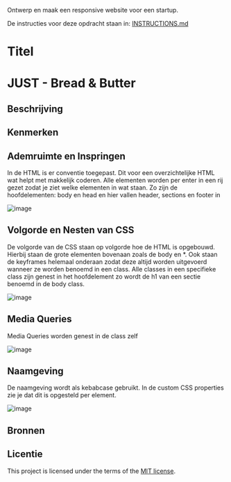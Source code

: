 Ontwerp en maak een responsive website voor een startup.

De instructies voor deze opdracht staan in: [INSTRUCTIONS.md](https://github.com/fdnd-task/the-startup-responsive-interactieve-website/blob/main/docs/INSTRUCTIONS.md)

# Titel
<h1>JUST - Bread & Butter</h1>
<!-- Geef je project een titel en schrijf in één zin wat het is -->

## Beschrijving
<!-- In de Beschrijving staat hoe je project er uit ziet, hoe het werkt en wat je er mee kan. -->
<!-- Voeg een mooie poster visual toe 📸 -->
<!-- Voeg een link toe naar Github Pages 🌐-->

## Kenmerken
<!-- Bij Kenmerken staat welke technieken zijn gebruikt en hoe. Wat is de HTML structuur? Wat zijn de belangrijkste dingen in CSS? Wat is er met JS gedaan en hoe? -->

<h2>Ademruimte en Inspringen</h2>
<p>In de HTML is er conventie toegepast. Dit voor een overzichtelijke HTML wat helpt met makkelijk coderen. Alle elementen worden per enter in een rij gezet zodat je ziet welke elementen in wat staan. Zo zijn de hoofdelementen: body en head en hier vallen header, sections en footer in </p>

![image](https://github.com/user-attachments/assets/89bd66d0-2ba4-43f6-bf9f-b26f364dd064)

<h2>Volgorde en Nesten van CSS</h2>
<p>De volgorde van de CSS staan op volgorde hoe de HTML is opgebouwd. Hierbij staan de grote elementen bovenaan zoals de body en *. Ook staan de keyframes helemaal onderaan zodat deze altijd worden uitgevoerd wanneer ze worden benoemd in een class. Alle classes in een specifieke class zijn genest in het hoofdelement zo wordt de h1 van een sectie benoemd in de body class.</p>

![image](https://github.com/user-attachments/assets/74a6229e-1641-4a46-a1b6-741f5cef0d5e)

<h2>Media Queries</h2>
<p>Media Queries worden genest in de class zelf</p>

![image](https://github.com/user-attachments/assets/e2f20438-8c29-43f6-ab82-7ccffdf31cd8)


<h2>Naamgeving</h2>
<p>De naamgeving wordt als kebabcase gebruikt. In de custom CSS properties zie je dat dit is opgesteld per element.</p>

![image](https://github.com/user-attachments/assets/d4426005-b9c7-41c6-bd11-de6f22e072ff)

## Bronnen

## Licentie

This project is licensed under the terms of the [MIT license](./LICENSE).


